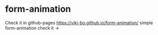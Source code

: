 # form-animation
Check it in github-pages https://viki-bo.github.io/form-animation/
simple form-animation check it ->
